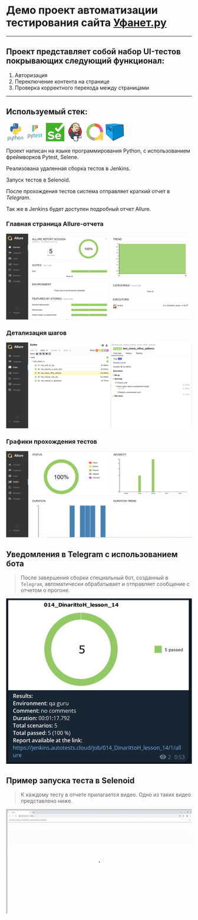 # Демо проект автоматизации тестирования сайта [Уфанет.ру](https://ufanet.ru/)
___
## Проект представляет собой набор UI-тестов покрывающих следующий функционал:
1. Авторизация
2. Переключение контента на странице
3. Проверка корректного перехода между страницами
___
## Используемый стек:
<p align="left">
<img src="media/python-original-wordmark.svg" width="50" height="50"/>
<img src="media/pytest-original-wordmark.svg" width="50" height="50"/>
<img src="media/selenium-original-icon.png" width="50" height="50"/>
<img src="media/jenkins-original.svg" width="50" height="50"/>
<img src="media/allurereport-original-icon.png" width="50" height="50"/>
<img src="media/selenoid-original-icon.png" width="50" height="50"/>
</p>

Проект написан на языке программирования Python, с использованием фреймворков Pytest, Selene. 

Реализована удаленная сборка тестов в Jenkins.

Запуск тестов в Selenoid.

После прохождения тестов система отправляет краткий отчет в *Telegram*.

Так же в Jenkins будет доступен подробный отчет Allure.

### Главная страница Allure-отчета

<p align="center">
<img src="media/allure-report-main-page.png"/>
</p>

### Детализация шагов

<p align="center">
<img src="media/allure-report-steps.png"/>
</p>


### Графики прохождения тестов

<p align="center">
<img src="media/allure-report-graphs.png"/>
</p>


## Уведомления в Telegram с использованием бота

> После завершения сборки специальный бот, созданный в <code>Telegram</code>, автоматически обрабатывает и отправляет сообщение с отчетом о прогоне.

<p align="center">
<img src="media/telegram-report.png"/>
</p>

## Пример запуска теста в Selenoid

> К каждому тесту в отчете прилагается видео. Одно из таких видео представлено ниже.
<p align="center">
  <img src="media/selenoid-video.gif"/>
</p>